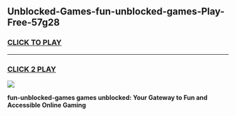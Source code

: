 
## Unblocked-Games-fun-unblocked-games-Play-Free-57g28
<h3>
<a href="https://premium76.site?title=fun-unblocked-games&ref=23A">CLICK TO PLAY</a></h3>
<hr>

<h3>
<a href="https://premium76.site?title=fun-unblocked-games&ref=23A">CLICK 2 PLAY</a>
  
</h3>

<a href="https://premium76.site?title=fun-unblocked-games&ref=23A"><img src="https://clearcache.store/games.png"></a>


**fun-unblocked-games games unblocked: Your Gateway to Fun and Accessible Online Gaming**
